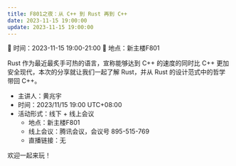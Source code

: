 ```yaml
---
title: F801之夜：从 C++ 到 Rust 再到 C++
date: 2023-11-15 19:00:00
update: 2023-11-15 19:00:00
---
```

📅 时间：2023-11-15 19:00-21:00 
📍 地点：新主楼F801

Rust 作为最近最炙手可热的语言，宣称能够达到 C++ 的速度的同时比 C++ 更加安全现代，本次的分享就让我们一起了解 Rust，并从 Rust 的设计范式中的哲学带回 C++。

- 主讲人：黄兆宇
- 时间：2023/11/15 19:00 UTC+08:00
- 活动形式：线下 + 线上会议
  - 地点：新主楼F801
  - 线上会议：腾讯会议，会议号 895-515-769
  - 直播链接：无

欢迎一起来玩！
